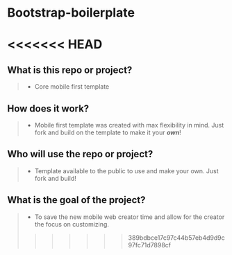 # Bootstrap-boilerplate

<<<<<<< HEAD
=======
## What is this repo or project? 
> - Core mobile first template 

## How does it work? 
> - Mobile first template was created with max flexibility in mind. Just fork and build on the template to make it your ***own***!

## Who will use the repo or project? 
> - Template available to the public to use and make your own. Just fork and build!

## What is the goal of the project? 
> - To save the new mobile web creator time and allow for the creator the focus on customizing. 
>>>>>>> 389bdbce17c97c44b57eb4d9d9c97fc71d7898cf
